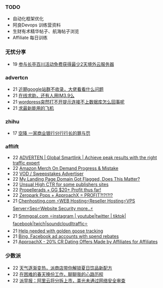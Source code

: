 ### TODO
-  自动化框架优化
-  阿良Devops 训练营资料
-  生财有术精华帖子、航海帖子浏览
-  Affiliate 每日训练

### 无忧分享
<!-- ruyo:START -->
-  19 [参与长亭百川活动免费获得最少2天境外云服务器](https://51.ruyo.net/18392.html)<!-- ruyo:END -->

### advertcn
<!-- advertcn:START -->
-  21 [近期google站群不收录，大佬看看什么问题](https://www.advertcn.com/forum.php?mod=viewthread&tid=110481)
-  21 [在线求助，还有人用IM3.9么](https://www.advertcn.com/forum.php?mod=viewthread&tid=110477)
-  21 [wordpress突然打不开提示连接不上数据库怎么回事呢](https://www.advertcn.com/forum.php?mod=viewthread&tid=110475)
-  21 [求最新能用的飞机](https://www.advertcn.com/forum.php?mod=viewthread&tid=110474)<!-- advertcn:END -->

### zhihu
<!-- zhihu:START -->
-  17 [空降 一家商业银行分行行长的罪与罚](http://zhuanlan.zhihu.com/p/629656591?utm_campaign=rss&utm_medium=rss&utm_source=rss&utm_content=title)<!-- zhihu:END -->

### afflift
<!-- afflift:START -->
-  22 [ADVERTEN | Global Smartlink | Achieve peak results with the right traffic expert](https://afflift.com/f/threads/adverten-global-smartlink-achieve-peak-results-with-the-right-traffic-expert.7526/)
-  22 [Amazon Merch On Demand Progress &amp; Mistake](https://afflift.com/f/threads/amazon-merch-on-demand-progress-mistake.10970/)
-  22 [VOD / Sweepstakes Advertiser](https://afflift.com/f/threads/vod-sweepstakes-advertiser.10151/)
-  22 [My Landing Page Domain Got Flagged, Does This Matter?](https://afflift.com/f/threads/my-landing-page-domain-got-flagged-does-this-matter.10980/)
-  22 [Unsual High CTR for some publishers sites](https://afflift.com/f/threads/unsual-high-ctr-for-some-publishers-sites.10978/)
-  22 [Propellerads + GG $20+ Profit thus far!](https://afflift.com/f/threads/propellerads-gg-20-profit-thus-far.10969/)
-  22 [Zeropark Pops + ApproachX = PROFIT?!?!?!?](https://afflift.com/f/threads/zeropark-pops-approachx-profit.10973/)
-  21 [Chenhosting.com ⚡WEB Hosting⚡Reseller Hosting⚡VPS Server⚡Seo⚡Website Security more..⚡](https://afflift.com/f/threads/chenhosting-com-%E2%9A%A1web-hosting%E2%9A%A1reseller-hosting%E2%9A%A1vps-server%E2%9A%A1seo%E2%9A%A1website-security-more-%E2%9A%A1.10653/)
-  21 [Smmgoal.com ⭐instagram | youtube|twitter | tiktok| facebook|twich|soundcloudltraffic⭐](https://afflift.com/f/threads/smmgoal-com-%E2%AD%90instagram-youtube-twitter-tiktok-facebook-twich-soundcloudltraffic%E2%AD%90.6393/)
-  21 [Help needed with golden goose tracking](https://afflift.com/f/threads/help-needed-with-golden-goose-tracking.10908/)
-  21 [Bing, Facebook ad accounts with spend rebates](https://afflift.com/f/threads/bing-facebook-ad-accounts-with-spend-rebates.10965/)
-  21 [ApproachX - 20% CR Dating Offers Made by Affiliates for Affiliates](https://afflift.com/f/threads/approachx-20-cr-dating-offers-made-by-affiliates-for-affiliates.9381/)<!-- afflift:END -->

### 少数派
<!-- sspai:START -->
-  22 [天气逐渐变热，派商店带你解锁夏日饮品新配方](https://sspai.com/post/79882)
-  22 [在困难的春天换份工作，聊聊我的心路历程](https://sspai.com/post/79877)
-  22 [派早报：阿里云将分拆上市，美光未通过网络安全审查](https://sspai.com/post/79921)<!-- sspai:END -->
